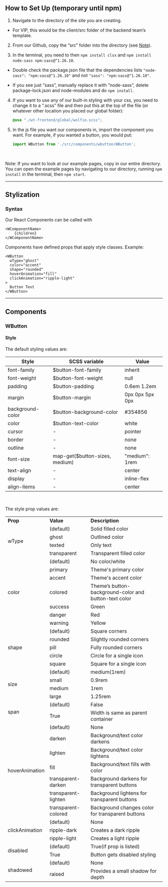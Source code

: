 ## How to Set Up (temporary until npm)

1. Navigate to the directory of the site you are creating.

  * For VIP, this would be the client/src folder of the backend team’s template.

2. From our Github, copy the “src” folder into the directory (see [Note](#ex-note)).
  
3. In the terminal, you need to then `npm install clsx` and `npm install node-sass npm:sass@^1.26.10`.

* Double check the package.json file that the dependencies lists `"node-sass": "npm:sass@^1.26.10"` and not `"sass": "npm:sass@^1.26.10"`.

* If you see just “sass”, manually replace it with “node-sass”, delete package-lock.json and node-modules and do `npm install`.

4. If you want to use any of our built-in styling with your css, you need to change it to a “.scss” file and then put this at the top of the file (or whatever other location you placed our global folder): 

    ```css
    @use "./wt-frontend/global/wolfie.scss";
    ```

5. In the js file you want our components in, import the component you want. For example, if you wanted a button, you would put: 

    ```javascript
    import WButton from './src/components/wbutton/WButton';
    ```

<br/>

<a name="ex-note"></a>
Note: If you want to look at our example pages, copy in our entire directory. You can open the example pages by navigating to our directory, running `npm install` in the terminal, then `npm start`.

---

## Stylization ##
### Syntax ###

Our React Components can be called with

```JSX
<WComponentName>
    {children}
</WComponentName>
```

Components have defined props that apply style classes.
Example:

```JSX
<WButton 
  wType="ghost"
  color="accent"
  shape="rounded"
  hoverAnimation="fill"
  clickAnimation="ripple-light"
>
  Button Text
</WButton>
```

---

## Components ##

### WButton ###

#### Style ####

The default styling values are:

Style | SCSS variable | Value
----- | ------------- | -----
font-family | $button-font-family | inherit
font-weight | $button-font-weight | null
padding | $button-padding | 0.6em 1.2em
margin | $button-margin | 0px 0px 5px 0px
background-color | $button-background-color | #354856
color | $button-text-color | white
cursor | - | pointer
border | - | none
outline | - | none
font-size | map-get($button-sizes, medium) | "medium": 1rem
text-align | - | center
display | - | inline-flex
align-items | - | center

<br/>

The style prop values are:
<table>
    <td><b>Prop</b></td>
    <td><b>Value</b></td>
    <td><b>Description</b></td>
  </tr>
  <tr>
    <td rowspan="4">wType</td>
    <td>(default)</td>
    <td>Solid filled color</td>
  </tr>
  <tr>
    <td>ghost</td>
    <td>Outlined color</td>
  </tr>
  <tr>
    <td>texted</td>
    <td>Only text</td>
  </tr>
  <tr>
    <td>transparent</td>
    <td>Transparent filled color</td>
  </tr>

  <tr>
    <td rowspan="7">color</td>
    <td>(default)</td>
    <td>No color/white</td>
  </tr>
  <tr>
    <td>primary</td>
    <td>Theme's primary color</td>
  </tr>
  <tr>
    <td>accent</td>
    <td>Theme's accent color</td>
  </tr>
  <tr>
    <td>colored</td>
    <td>Theme’s button-background-color and button-text color</td>
  </tr><tr>
    <td>success</td>
    <td>Green</td>
  </tr>
  <tr>
    <td>danger</td>
    <td>Red</td>
  </tr>
  <tr>
    <td>warning</td>
    <td>Yellow</td>
  </tr>

  <tr>
    <td rowspan="5">shape</td>
    <td>(default)</td>
    <td>Square corners</td>
  </tr>
  <tr>
    <td>rounded</td>
    <td>Slightly rounded corners</td>
  </tr>
  <tr>
    <td>pill</td>
    <td>Fully rounded corners</td>
  </tr>
  <tr>
    <td>circle</td>
    <td>Circle for a single icon</td>
  </tr><tr>
    <td>square</td>
    <td>Square for a single icon</td>
  </tr>

  <tr>
    <td rowspan="4">size</td>
    <td>(default)</td>
    <td>medium(1rem)</td>
  </tr>
  <tr>
    <td>small</td>
    <td>0.9rem</td>
  </tr>
  <tr>
    <td>medium</td>
    <td>1rem</td>
  </tr>
  <tr>
    <td>large</td>
    <td>1.25rem</td>
  </tr>

  <tr>
    <td rowspan="2">span</td>
    <td>(default)</td>
    <td>False</td>
  </tr>
  <tr>
    <td>True</td>
    <td>Width is same as parent container</td>
  </tr>

  <tr>
    <td rowspan="7">hoverAnimation</td>
    <td>(default)</td>
    <td>None</td>
  </tr>
  <tr>
    <td>darken</td>
    <td>Background/text color darkens</td>
  </tr>
  <tr>
    <td>lighten</td>
    <td>Background/text color lightens</td>
  </tr>
  <tr>
    <td>fill</td>
    <td>Background/text fills with color</td>
  </tr><tr>
    <td>transparent-darken</td>
    <td>Background darkens for transparent buttons</td>
  </tr>
  <tr>
    <td>transparent-lighten</td>
    <td>Background lightens for transparent buttons</td>
  </tr>
  <tr>
    <td>transparent-colored</td>
    <td>Background changes color for transparent buttons</td>
  </tr>

  <tr>
    <td rowspan="3">clickAnimation</td>
    <td>(default)</td>
    <td>None</td>
  </tr>
  <tr>
    <td>ripple-dark</td>
    <td>Creates a dark ripple</td>
  </tr>
  <tr>
    <td>ripple-light</td>
    <td>Creates a light ripple</td>
  </tr>

  <tr>
    <td rowspan="2">disabled</td>
    <td>(default)</td>
    <td>True(if prop is listed)</td>
  </tr>
  <tr>
    <td>True</td>
    <td>Button gets disabled styling</td>
  </tr>

  <tr>
    <td rowspan="2">shadowed</td>
    <td>(default)</td>
    <td>None</td>
  </tr>
  <tr>
    <td>raised</td>
    <td>Provides a small shadow for depth</td>
  </tr>

</table>











